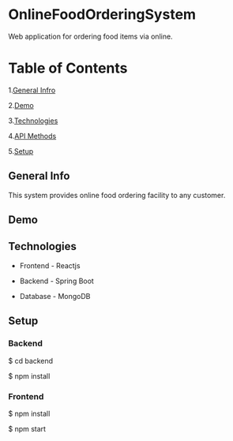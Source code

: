 # OnlineFoodOrderingSystem

Web application for ordering food items via online.

# Table of Contents

1.[General Infro](#GeneralInfo)

2.[Demo](#Demo)

3.[Technologies](#Technologies)

4.[API Methods](#APIMethods)

5.[Setup](#Setup)


## General Info

This system provides online food ordering facility to any customer.

## Demo 


## Technologies

* Frontend - Reactjs

* Backend - Spring Boot

* Database - MongoDB 

## Setup

### Backend

$ cd backend

$ npm install


### Frontend

$ npm install

$ npm start
